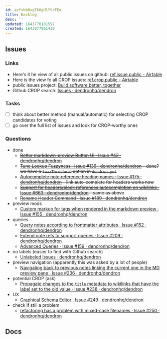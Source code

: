 ```yaml
---
id: xvfvbb8xgTk0gHlYSrFEm
title: Backlog
desc: ''
updated: 1643770101597
created: 1643077961430
---
```


## Issues

### Links

-   Here's it he view of all public issues on github: [ref.issue.public - Airtable](https://airtable.com/shrEs45MHwoEF6Bzp/tblEKgeLwxRTwUWil)
-   Here is the view fo all CROP issues: [ref.crop.public - Airtable](https://airtable.com/shrnIyOMe5mO32gHN)
-   public issues project: [Build software better, together](https://github.com/orgs/dendronhq/projects/7)
-   Github CROP search: [Issues · dendronhq/dendron](https://github.com/dendronhq/dendron/labels/kind.crop)

### Tasks

-   [ ] think about better method (manual/automatic) for selecting CROP candidates for voting
-   [ ] go over the full list of issues and look for CROP-worthy ones

### Questions

-   done
    -   ~~[Better markdown-preview Button UI · Issue #42 · dendronhq/dendron](https://github.com/dendronhq/dendron/issues/42)~~
    -   ~~[Tune Lookup Fuzzyness · Issue #136 · dendronhq/dendron](https://github.com/dendronhq/dendron/issues/136) - done? we have a `fuzzThreshold` option in `dendron.yml`~~
    -   ~~[Autocomplete note reference heading names · Issue #175 · dendronhq/dendron](https://github.com/dendronhq/dendron/issues/175) - link auto-complete for headers works now~~
    -   ~~[Support for headers/block references autocompletion on wikilinks · Issue #663 · dendronhq/dendron](https://github.com/dendronhq/dendron/issues/663) - same as above~~
    -   ~~[Rename Header Command · Issue #189 · dendronhq/dendron](https://github.com/dendronhq/dendron/issues/189)~~
-   preview mods
    -   [Custom markup for tags when rendered in the markdown preview · Issue #155 · dendronhq/dendron](https://github.com/dendronhq/dendron/issues/155)
-   queries
    -   [Query notes according to frontmatter attributes · Issue #152 · dendronhq/dendron](https://github.com/dendronhq/dendron/issues/152)
    -   [Extend note refs to support queries · Issue #209 · dendronhq/dendron](https://github.com/dendronhq/dendron/issues/209)
    -   [Advanced Queries · Issue #159 · dendronhq/dendron](https://github.com/dendronhq/dendron/issues/159)
-   no labels (easier to find with Github search)
    -   [Unlabeled Issues · dendronhq/dendron](https://github.com/dendronhq/dendron/issues?q=is:open+is:issue+no:label)
-   preview navigation (apparently this was asked by a lot of people)
    -   [Navigating back to previous notes linking the current one in the MD preview pane · Issue #236 · dendronhq/dendron](https://github.com/dendronhq/dendron/issues/236)
-   potential CROP (ask)
    -   [Propagate changes to the `title` metadata to wikilinks that have the label set to the old value · Issue #238 · dendronhq/dendron](https://github.com/dendronhq/dendron/issues/238)
-   UX
    -   [Graphical Schema Editor · Issue #249 · dendronhq/dendron](https://github.com/dendronhq/dendron/issues/249)
-   check if still a problem
    -   [refactoring has a problem with mixed-case filenames · Issue #250 · dendronhq/dendron](https://github.com/dendronhq/dendron/issues/250)

## Docs
